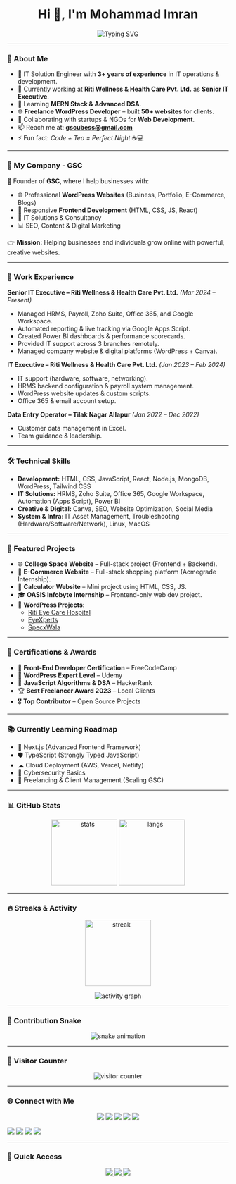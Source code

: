 <h1 align="center">Hi 👋, I'm Mohammad Imran</h1>

<!-- Typing Animation -->
<p align="center">
  <a href="https://github.com/gscubess">
    <img src="https://readme-typing-svg.demolab.com?font=Fira+Code&size=22&pause=1000&center=true&vCenter=true&width=700&lines=IT+Solution+Engineer;WordPress+Developer;Frontend+Developer;Founder+of+GSC;Freelancer+%7C+Open+Source+Contributor;Islamic+Content+Creator" alt="Typing SVG" />
  </a>
</p>

---

### 🌟 About Me
- 💼 IT Solution Engineer with **3+ years of experience** in IT operations & development.  
- 🔭 Currently working at **Riti Wellness & Health Care Pvt. Ltd.** as **Senior IT Executive**.  
- 🌱 Learning **MERN Stack & Advanced DSA**.  
- 🌐 **Freelance WordPress Developer** – built **50+ websites** for clients.  
- 👯 Collaborating with startups & NGOs for **Web Development**.  
- 📫 Reach me at: **gscubess@gmail.com**  
- ⚡ Fun fact: *Code + Tea = Perfect Night* ☕💻  

---

### 🏢 My Company - GSC
🚀 Founder of **GSC**, where I help businesses with:  
- 🌐 Professional **WordPress Websites** (Business, Portfolio, E-Commerce, Blogs)  
- 🎨 Responsive **Frontend Development** (HTML, CSS, JS, React)  
- 💼 IT Solutions & Consultancy  
- 📊 SEO, Content & Digital Marketing  

👉 **Mission:** Helping businesses and individuals grow online with powerful, creative websites.  

---

### 💼 Work Experience
**Senior IT Executive – Riti Wellness & Health Care Pvt. Ltd.** *(Mar 2024 – Present)*  
- Managed HRMS, Payroll, Zoho Suite, Office 365, and Google Workspace.  
- Automated reporting & live tracking via Google Apps Script.  
- Created Power BI dashboards & performance scorecards.  
- Provided IT support across 3 branches remotely.  
- Managed company website & digital platforms (WordPress + Canva).  

**IT Executive – Riti Wellness & Health Care Pvt. Ltd.** *(Jan 2023 – Feb 2024)*  
- IT support (hardware, software, networking).  
- HRMS backend configuration & payroll system management.  
- WordPress website updates & custom scripts.  
- Office 365 & email account setup.  

**Data Entry Operator – Tilak Nagar Allapur** *(Jan 2022 – Dec 2022)*  
- Customer data management in Excel.  
- Team guidance & leadership.  

---

### 🛠️ Technical Skills
- **Development:** HTML, CSS, JavaScript, React, Node.js, MongoDB, WordPress, Tailwind CSS  
- **IT Solutions:** HRMS, Zoho Suite, Office 365, Google Workspace, Automation (Apps Script), Power BI  
- **Creative & Digital:** Canva, SEO, Website Optimization, Social Media  
- **System & Infra:** IT Asset Management, Troubleshooting (Hardware/Software/Network), Linux, MacOS  

---

### 📂 Featured Projects
- 🌐 **College Space Website** – Full-stack project (Frontend + Backend).  
- 🛒 **E-Commerce Website** – Full-stack shopping platform (Acmegrade Internship).  
- 🧮 **Calculator Website** – Mini project using HTML, CSS, JS.  
- 🎓 **OASIS Infobyte Internship** – Frontend-only web dev project.  
- 🏥 **WordPress Projects:**  
   - [Riti Eye Care Hospital](https://ritieyecare.com)  
   - [EyeXperts](https://eyexperts.in)  
   - [SpecxWala](https://specxwala.com)  

---

### 🏅 Certifications & Awards
- 🥇 **Front-End Developer Certification** – FreeCodeCamp  
- 🥈 **WordPress Expert Level** – Udemy  
- 🥉 **JavaScript Algorithms & DSA** – HackerRank  
- 🏆 **Best Freelancer Award 2023** – Local Clients  
- 🎖️ **Top Contributor** – Open Source Projects  

---

### 📚 Currently Learning Roadmap
- 🚀 Next.js (Advanced Frontend Framework)  
- 🛡 TypeScript (Strongly Typed JavaScript)  
- ☁ Cloud Deployment (AWS, Vercel, Netlify)  
- 🔐 Cybersecurity Basics  
- 🤝 Freelancing & Client Management (Scaling GSC)  

---

### 📊 GitHub Stats
<p align="center">
  <img src="https://github-readme-stats.vercel.app/api?username=gscubess&show_icons=true&theme=tokyonight" alt="stats" height="150"/>
  <img src="https://github-readme-stats.vercel.app/api/top-langs/?username=gscubess&layout=compact&theme=tokyonight" alt="langs" height="150"/>
</p>

---

### 🔥 Streaks & Activity
<p align="center">
  <img src="https://streak-stats.demolab.com?user=gscubess&theme=tokyonight&hide_border=true" alt="streak" height="150"/>
</p>

<p align="center">
  <img src="https://github-readme-activity-graph.vercel.app/graph?username=gscubess&theme=tokyo-night" alt="activity graph"/>
</p>

---

### 🐍 Contribution Snake
<p align="center">
  <img src="https://github.com/gscubess/gscubess/blob/output/snake.svg" alt="snake animation"/>
</p>

---

### 👀 Visitor Counter
<p align="center">
  <img src="https://komarev.com/ghpvc/?username=gscubess&label=Profile%20Views&color=blueviolet&style=flat" alt="visitor counter"/>
</p>

---

### 🌐 Connect with Me
<p align="center">
  <!-- Islamic Pages -->
  <a href="https://www.facebook.com/share/1ELyq8doBN/"><img src="https://img.shields.io/badge/Facebook%20Islamic-1877F2?style=for-the-badge&logo=facebook&logoColor=white"/></a>
  <a href="https://www.instagram.com/dar_ul_g?igsh=MXY1eXdwcjdqNzZ0bw=="><img src="https://img.shields.io/badge/Instagram%20Islamic-E4405F?style=for-the-badge&logo=instagram&logoColor=white"/></a>
  <a href="https://pin.it/3cQiS2fQC"><img src="https://img.shields.io/badge/Pinterest%20Islamic-BD081C?style=for-the-badge&logo=pinterest&logoColor=white"/></a>
  <a href="https://www.youtube.com/@dar_ul_g"><img src="https://img.shields.io/badge/YouTube%20Islamic-FF0000?style=for-the-badge&logo=youtube&logoColor=white"/></a>
  <a href="https://www.threads.com/@dar_ul_g"><img src="https://img.shields.io/badge/Threads-000000?style=for-the-badge&logo=threads&logoColor=white"/></a>

  <br/>

  <!-- Founder / Company -->
  <a href="https://www.instagram.com/gscubess?igsh=anBqc2owNm1zZGRo"><img src="https://img.shields.io/badge/Instagram%20Founder-E4405F?style=for-the-badge&logo=instagram&logoColor=white"/></a>
  <a href="https://www.facebook.com/share/1FZuGFxMWt/"><img src="https://img.shields.io/badge/Facebook%20Founder-1877F2?style=for-the-badge&logo=facebook&logoColor=white"/></a>
  <a href="https://www.youtube.com/@gscubess"><img src="https://img.shields.io/badge/YouTube%20Founder-FF0000?style=for-the-badge&logo=youtube&logoColor=white"/></a>
  <a href="https://x.com/itzsekhh?t=NMg_nyo64pWWsWBxnQBkxQ&s=09"><img src="https://img.shields.io/badge/Twitter%20(X)-1DA1F2?style=for-the-badge&logo=twitter&logoColor=white"/></a>
</p>

---

### 🔗 Quick Access
<p align="center">
  <a href="https://www.linkedin.com/in/mohammad-imran-152100250">
    <img src="https://img.shields.io/badge/LinkedIn-Profile-blue?style=for-the-badge&logo=linkedin"/>
  </a>
  <a href="https://github.com/gscubess">
    <img src="https://img.shields.io/badge/GitHub-Portfolio-black?style=for-the-badge&logo=github"/>
  </a>
  <a href="https://drive.google.com/file/d/your_resume_id/view?usp=sharing">
    <img src="https://img.shields.io/badge/Resume-Download-green?style=for-the-badge&logo=googledrive"/>
  </a>
</p>
